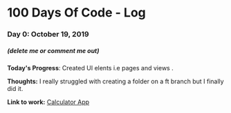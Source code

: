 # 100 Days Of Code - Log

### Day 0: October 19, 2019
##### (delete me or comment me out)

**Today's Progress**: Created UI elents i.e pages and views .

**Thoughts:** I really struggled with  creating a folder on a ft branch but I finally did it. 

**Link to work:** [Calculator App](http://www.example.com)
